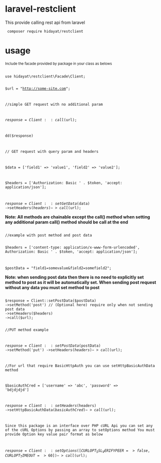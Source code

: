 # laravel-restclient
This  provide  calling rest api from laravel

<code> composer require hidayat/restclient </code>

# usage 
<small>Include the facade provided by package in your class as belows</small>
 
<code> 
use hidayat\restclient\Facade\Client; 

$url = "http://some-site.com";

//simple GET request with no additional param

$response = Client::call($url);

dd($response)

// GET request with  query param and headers


$data = ['field1' => 'value1', 'field2' => 'value2'];

$headers = ['Authorization: Basic ' . $token, 'accept: application/json'];


$response = Client::setGetData($data)
->setHeaders($headers)
->call($url);
</code>

<b>Note: All methods are chainable except the call() method when setting any additional param call() method should be call at the end</b>

<code>
//example with post method and post data

$headers = ['content-type: application/x-www-form-urlencoded', Authorization: Basic ' . $token, 'accept: application/json'];

$postData = "field1=somevalue&field2=somefield2";
</code>

<b>Note: when sending post data then there is no need to explicitly set method to post as it will be automatically set.
 When sending post request without any data you must set method to post
</b>

<code>
$response = Client::setPostData($postData)
->setMethod('post') // (Optional here) require only when not sending post data
->setHeaders($headers)
->call($url);

//PUT method example

$response = Client::setPostData($postData)
->setMethod('put') 
->setHeaders($headers)
->call($url);

//For url that require BasicHttpAuth you can use setHttpBasicAuthData method

$basicAuthCred = ['username' => 'abc', 'password' => 'bdjdjdjd']

$response = Client::setHeaders($headers)
->setHttpBasicAuthData($basicAuthCred)
->call($url);

Since this package is an interface over PHP cURL Api you can set any of the cURL Options by passing an array to setOptions method
You must provide Option key value pair format as below
 
 $response = Client::setOptions([
 CURLOPT_SSL_VERIFYPEER => false, 
 CURLOPT_TIMEOUT => 60
 ])
 ->call($url);
</code>
